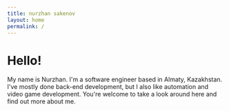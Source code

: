 ```yaml
---
title: nurzhan sakenov
layout: home
permalink: /
---
```


# Hello!

My name is Nurzhan. I'm a software engineer based in Almaty, Kazakhstan. I've mostly done back-end development, but I also like automation and video game development. You're welcome to take a look around here and find out more about me.
